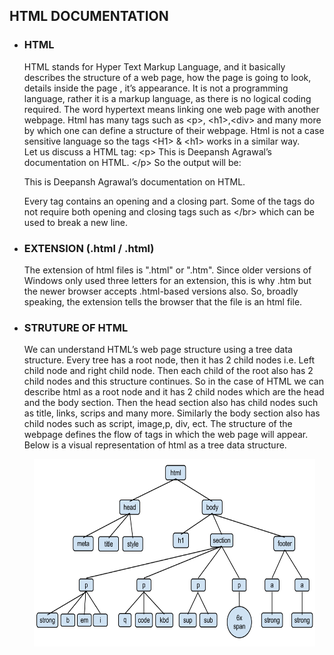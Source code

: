 ## HTML DOCUMENTATION

  - ### HTML
    
    HTML stands for Hyper Text Markup Language, and it basically
    describes the structure of a web page, how the page is going to
    look, details inside the page , it’s appearance. It is not a
    programming language, rather it is a markup language, as there is no
    logical coding required. The word hypertext means linking one web
    page with another webpage. Html has many tags such as \<p\>,
    \<h1\>,\<div\> and many more by which one can define a structure of
    their webpage. Html is not a case sensitive language so the tags
    \<H1\> & \<h1\> works in a similar way.  
    Let us discuss a HTML tag: \<p\> This is Deepansh Agrawal’s
    documentation on HTML. \</p\> So the output will be:
    
    This is Deepansh Agrawal’s documentation on HTML.
    
    Every tag contains an opening and a closing part. Some of the tags
    do not require both opening and closing tags such as \</br\> which
    can be used to break a new line.

  - ### EXTENSION (.html / .html)
    
    The extension of html files is ".html" or ".htm". Since older
    versions of Windows only used three letters for an extension, this
    is why .htm but the newer browser accepts .html-based versions also.
    So, broadly speaking, the extension tells the browser that the file
    is an html file.

  - ### STRUTURE OF HTML
    
    We can understand HTML’s web page structure using a tree data
    structure. Every tree has a root node, then it has 2 child nodes
    i.e. Left child node and right child node. Then each child of the
    root also has 2 child nodes and this structure continues. So in the
    case of HTML we can describe html as a root node and it has 2 child
    nodes which are the head and the body section. Then the head section
    also has child nodes such as title, links, scrips and many more.
    Similarly the body section also has child nodes such as script,
    image,p, div, ect. The structure of the webpage defines the flow of
    tags in which the web page will appear.  
    Below is a visual representation of html as a tree data structure.
    <p align="center">
    <img  src="images/html tree structure.png" width="450px" height="300px" alt="HTML TREE STRUCTURE">
    </p>
